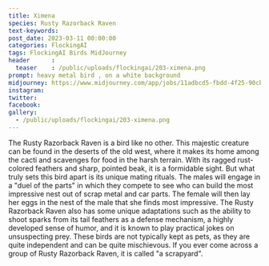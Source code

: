 ```yaml
---
title: Ximena
species: Rusty Razorback Raven
text-keywords: 
post_date: 2023-03-11 00:00:00
categories: FlockingAI
tags: FlockingAI Birds MidJourney 
header      :
  teaser    : /public/uploads/flockingai/203-ximena.png
prompt: heavy metal bird , on a white background
midjourney: https://www.midjourney.com/app/jobs/11adbcd5-fbdd-4f25-90cb-e48a2faae067
instagram: 
twitter: 
facebook: 
gallery: 
  - /public/uploads/flockingai/203-ximena.png
---
```


The Rusty Razorback Raven is a bird like no other. This majestic creature can be found in the deserts of the old west, where it makes its home among the cacti and scavenges for food in the harsh terrain. With its ragged rust-colored feathers and sharp, pointed beak, it is a formidable sight. But what truly sets this bird apart is its unique mating rituals. The males will engage in a "duel of the parts" in which they compete to see who can build the most impressive nest out of scrap metal and car parts. The female will then lay her eggs in the nest of the male that she finds most impressive. The Rusty Razorback Raven also has some unique adaptations such as the ability to shoot sparks from its tail feathers as a defense mechanism, a highly developed sense of humor, and it is known to play practical jokes on unsuspecting prey. These birds are not typically kept as pets, as they are quite independent and can be quite mischievous. If you ever come across a group of Rusty Razorback Raven, it is called "a scrapyard".
